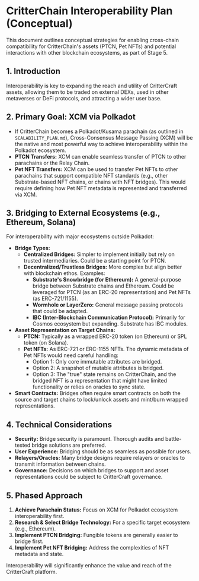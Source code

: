 # CritterChain Interoperability Plan (Conceptual)

This document outlines conceptual strategies for enabling cross-chain compatibility for CritterChain's assets (PTCN, Pet NFTs) and potential interactions with other blockchain ecosystems, as part of Stage 5.

## 1. Introduction

Interoperability is key to expanding the reach and utility of CritterCraft assets, allowing them to be traded on external DEXs, used in other metaverses or DeFi protocols, and attracting a wider user base.

## 2. Primary Goal: XCM via Polkadot

*   If CritterChain becomes a Polkadot/Kusama parachain (as outlined in `SCALABILITY_PLAN.md`), Cross-Consensus Message Passing (XCM) will be the native and most powerful way to achieve interoperability within the Polkadot ecosystem.
*   **PTCN Transfers:** XCM can enable seamless transfer of PTCN to other parachains or the Relay Chain.
*   **Pet NFT Transfers:** XCM can be used to transfer Pet NFTs to other parachains that support compatible NFT standards (e.g., other Substrate-based NFT chains, or chains with NFT bridges). This would require defining how Pet NFT metadata is represented and transferred via XCM.

## 3. Bridging to External Ecosystems (e.g., Ethereum, Solana)

For interoperability with major ecosystems outside Polkadot:

*   **Bridge Types:**
    *   **Centralized Bridges:** Simpler to implement initially but rely on trusted intermediaries. Could be a starting point for PTCN.
    *   **Decentralized/Trustless Bridges:** More complex but align better with blockchain ethos. Examples:
        *   **Substrate's Snowbridge (for Ethereum):** A general-purpose bridge between Substrate chains and Ethereum. Could be leveraged for PTCN (as an ERC-20 representation) and Pet NFTs (as ERC-721/1155).
        *   **Wormhole or LayerZero:** General message passing protocols that could be adapted.
        *   **IBC (Inter-Blockchain Communication Protocol):** Primarily for Cosmos ecosystem but expanding. Substrate has IBC modules.
*   **Asset Representation on Target Chains:**
    *   **PTCN:** Typically as a wrapped ERC-20 token (on Ethereum) or SPL token (on Solana).
    *   **Pet NFTs:** As ERC-721 or ERC-1155 NFTs. The dynamic metadata of Pet NFTs would need careful handling:
        *   Option 1: Only core immutable attributes are bridged.
        *   Option 2: A snapshot of mutable attributes is bridged.
        *   Option 3: The "true" state remains on CritterChain, and the bridged NFT is a representation that might have limited functionality or relies on oracles to sync state.
*   **Smart Contracts:** Bridges often require smart contracts on both the source and target chains to lock/unlock assets and mint/burn wrapped representations.

## 4. Technical Considerations

*   **Security:** Bridge security is paramount. Thorough audits and battle-tested bridge solutions are preferred.
*   **User Experience:** Bridging should be as seamless as possible for users.
*   **Relayers/Oracles:** Many bridge designs require relayers or oracles to transmit information between chains.
*   **Governance:** Decisions on which bridges to support and asset representations could be subject to CritterCraft governance.

## 5. Phased Approach

1.  **Achieve Parachain Status:** Focus on XCM for Polkadot ecosystem interoperability first.
2.  **Research & Select Bridge Technology:** For a specific target ecosystem (e.g., Ethereum).
3.  **Implement PTCN Bridging:** Fungible tokens are generally easier to bridge first.
4.  **Implement Pet NFT Bridging:** Address the complexities of NFT metadata and state.

Interoperability will significantly enhance the value and reach of the CritterCraft platform.

